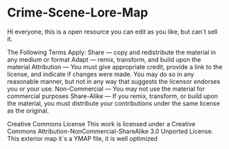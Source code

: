 # Crime-Scene-Lore-Map
Hi everyone, this is a open resource you can edit as you like, but can´t sell it.

The Following Terms Apply:
Share — copy and redistribute the material in any medium or format
Adapt — remix, transform, and build upon the material
Attribution — You must give appropriate credit, provide a link to the license, and indicate if changes were made. You may do so in any reasonable manner, but not in any way that suggests the licensor endorses you or your use.
Non-Commercial — You may not use the material for commercial purposes
Share-Alike — If you remix, transform, or build upon the material, you must distribute your contributions under the same license as the original.

Creative Commons License
This work is licensed under a Creative Commons Attribution-NonCommercial-ShareAlike 3.0 Unported License.
This exterior map it´s a YMAP file, it is well optimized
